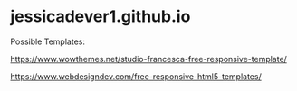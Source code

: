 # jessicadever1.github.io

Possible Templates:

https://www.wowthemes.net/studio-francesca-free-responsive-template/

https://www.webdesigndev.com/free-responsive-html5-templates/
